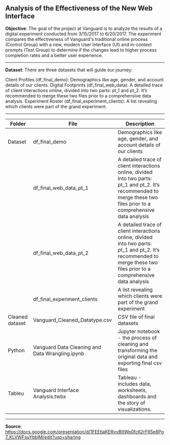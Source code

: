 ## Analysis of the Effectiveness of the New Web Interface

**Objective**:
The goal of the project at Vanguard is to analyze the results of a digital experiment conducted from 3/15/2017 to 6/20/2017. The experiment compares the effectiveness of Vanguard's traditional online process (Control Group) with a new, modern User Interface (UI) and in-context prompts (Test Group) to determine if the changes lead to higher process completion rates and a better user experience.

---
**Dataset**:
There are three datasets that will guide our journey:

Client Profiles (df_final_demo): Demographics like age, gender, and account details of our clients.
Digital Footprints (df_final_web_data): A detailed trace of client interactions online, divided into two parts: pt_1 and pt_2. It’s recommended to merge these two files prior to a comprehensive data analysis.
Experiment Roster (df_final_experiment_clients): A list revealing which clients were part of the grand experiment.

---

| Folder | File | Description |
|-----------------|-----------------|-----------------|
| Dataset    | df_final_demo    |Demographics like age, gender, and account details of our clients     |
|     | df_final_web_data_pt_1     |A detailed trace of client interactions online, divided into two parts: pt_1 and pt_2. It’s recommended to merge these two files prior to a comprehensive data analysis |
|     | df_final_web_data_pt_2     |A detailed trace of client interactions online, divided into two parts: pt_1 and pt_2. It’s recommended to merge these two files prior to a comprehensive data analysis|
|     | df_final_experiment_clients    |A list revealing which clients were part of the grand experiment|
| Cleaned dataset   | Vanguard_Cleaned_Datatype.csv  | CSV file of final datasets     |
|Python   | Vanguard Data Cleaning and Data Wrangling.ipynb  |Jupyter notebook - the process of cleaning and transforming the original data and exporting final csv files|
|Tableu  | Vanguard Interface Analysis.twbx   |Tableau - includes data, worksheets, dashboards and the story of visualizations.|

---
**Source**:
https://docs.google.com/presentation/d/1FEEtlaKERvvBItWp0fc62rF65e8Pg7_KLVWFsuYbblM/edit?usp=sharing

